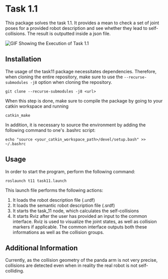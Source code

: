 # Task 1.1

This package solves the task 1.1. It provides a mean to check a set of joint poses
for a provided robot description and see whether they lead to self-collisions.
The result is outputted inside a json file.

![GIF Showing the Execution of Task 1.1](example_gif.gif)

## Installation
The usage of the task11 package necessitates dependencies. Therefore, when cloning
the entire repository, make sure to use the ```--recurse-submodules -j8``` option
when cloning the repository.
```
git clone --recurse-submodules -j8 <url>  
```
When this step is done, make sure to compile the package by going to your
catkin workspace and running
```
catkin_make
```
In addition, it is necessary to source the environment by adding the following 
command to one's .bashrc script:
```
echo "source <your_catkin_workspace_path>/devel/setup.bash" >> ~/.bashrc
```
## Usage
In order to start the program, perform the following command:
```
roslaunch t11 task11.launch
```
This launch file performs the following actions:
1. It loads the robot description file (.urdf)
2. It loads the semantic robot description file (.srdf)
3. It starts the task_11 node, which calculates the self-collisions
4. It starts Rviz after the user has provided an input to the common interface.
   Rviz is used to visualize the joint states, as well as 
   collision markers if applicable. The common interface outputs both these
   informations as well as the collision groups.

## Additional Information
Currently, as the collision geometry of the panda arm is not very precise, collisions are detected even when in reality the real robot is not self-colliding.